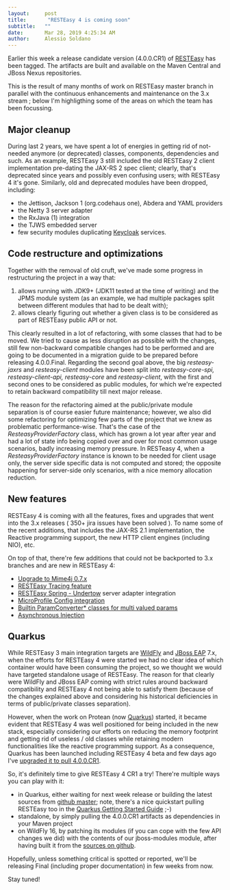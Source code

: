 ```yaml
---
layout:     post
title:       "RESTEasy 4 is coming soon"
subtitle:   ""
date:       Mar 28, 2019 4:25:34 AM
author:     Alessio Soldano
---
```


Earlier this week a release candidate version (4.0.0.CR1) of [RESTEasy](https://resteasy.github.io/) has been tagged. The artifacts are built and available on the Maven Central and JBoss Nexus repositories.

This is the result of many months of work on RESTEasy master branch in parallel with the continuous enhancements and maintenance on the 3.x stream ; below I&#39;m highligthing some of the areas on which the team has been focussing. 

## Major cleanup ##

During last 2 years, we have spent a lot of energies in getting rid of not-needed anymore (or deprecated) classes, components, dependencies and such. As an example, RESTEasy 3 still included the old RESTEasy 2 client implementation pre-dating the JAX-RS 2 spec client; clearly, that&#39;s deprecated since years and possibly even confusing users; with RESTEasy 4 it&#39;s gone. Similarly, old and deprecated modules have been dropped, including:

*   the Jettison, Jackson 1 (org.codehaus one), Abdera and YAML providers
*   the Netty 3 server adapter
*   the RxJava (1) integration
*   the TJWS embedded server
*   few security modules duplicating [Keycloak](https://www.keycloak.org/) services.

## Code restructure and optimizations ##

Together with the removal of old cruft, we&#39;ve made some progress in restructuring the project in a way that:

1.  allows running with JDK9+ (JDK11 tested at the time of writing) and the JPMS module system (as an example, we had multiple packages split between different modules that had to be dealt with);
2.  allows clearly figuring out whether a given class is to be considered as part of RESTEasy public API or not.

This clearly resulted in a lot of refactoring, with some classes that had to be moved. We tried to cause as less disruption as possible with the changes, still few non-backward compatible changes had to be performed and are going to be documented in a migration guide to be prepared before releasing 4.0.0.Final. Regarding the second goal above, the big _resteasy-jaxrs_ and _resteasy-client_ modules have been split into _resteasy-core-spi, resteasy-client-api, resteasy-core_ and _resteasy-client_, with the first and second ones to be considered as public modules, for which we&#39;re expected to retain backward compatibility till next major release.

The reason for the refactoring aimed at the public/private module separation is of course easier future maintenance; however, we also did some refactoring for optimizing few parts of the project that we knew as problematic performance-wise. That&#39;s the case of the _ResteasyProviderFactory_ class, which has grown a lot year after year and had a lot of state info being copied over and over for most common usage scenarios, badly increasing memory pressure. In RESTeasy 4, when a _ResteasyProviderFactory_ instance is known to be needed for client usage only, the server side specific data is not computed and stored; the opposite happening for server-side only scenarios, with a nice memory allocation reduction. 

## New features  ##  

RESTEasy 4 is coming with all the features, fixes and upgrades that went into the 3.x releases (
350+ jira issues have been solved
). To name some of the recent additions, that includes the JAX-RS 2.1 implementation, the Reactive programming support, the new HTTP client engines (including NIO), etc.

On top of that, there&#39;re few additions that could not be backported to 3.x branches and are new in RESTEasy 4:

*   [Upgrade to Mime4j 0.7.x](https://issues.jboss.org/browse/RESTEASY-754)
*   [RESTEasy Tracing feature](https://issues.jboss.org/browse/RESTEASY-1418)
*   [RESTEasy Spring - Undertow](https://issues.jboss.org/browse/RESTEASY-2009) server adapter integration
*   [MicroProfile Config integration](https://issues.jboss.org/browse/RESTEASY-2131)
*   [Builtin ParamConverter* classes for multi valued params](https://issues.jboss.org/browse/RESTEASY-1996)
*   [Asynchronous Injection](https://issues.jboss.org/browse/RESTEASY-1905)

## Quarkus  ##

While RESTEasy 3 main integration targets are [WildFly](https://wildfly.org/) and [JBoss EAP](https://www.redhat.com/it/technologies/jboss-middleware/application-platform) 7.x, when the efforts for RESTEasy 4 were started we had no clear idea of which container would have been consuming the project, so we thought we would have targeted standalone usage of RESTEasy. The reason for that clearly were WildFly and JBoss EAP coming with strict rules around backward compatibility and RESTEasy 4 not being able to satisfy them (because of the changes explained above and considering his historical deficiencies in terms of public/private classes separation).

However, when the work on Protean (now [Quarkus](https://quarkus.io/)) started, it became evident that RESTEasy 4 was well positioned for being included in the new stack, especially considering our efforts on reducing the memory footprint and getting rid of useless / old classes while retaining modern functionalities like the reactive programming support. As a consequence, Quarkus has been launched including RESTEasy 4 beta and few days ago I&#39;ve [upgraded it to pull 4.0.0.CR1](https://github.com/quarkusio/quarkus/pull/1667).


So, it&#39;s definitely time to give RESTEasy 4 CR1 a try! There&#39;re multiple ways you can play with it:

*   in Quarkus, either waiting for next week release or building the latest sources from [github master](https://github.com/quarkusio/quarkus); note, there&#39;s a nice quickstart pulling RESTEasy too in the [Quarkus Getting Started Guide](https://quarkus.io/guides/getting-started-guide) ;-)
*   standalone, by simply pulling the 4.0.0.CR1 artifacts as dependencies in your Maven project
*   on WildFly 16, by patching its modules (if you can cope with the few API changes we did) with the contents of our jboss-modules module, after having built it from the [sources on github](https://github.com/resteasy/resteasy/tree/4.0.0.CR1).

Hopefully, unless something critical is spotted or reported, we&#39;ll be releasing Final (including proper documentation) in few weeks from now.

Stay tuned!




                    




                    

                    


                
